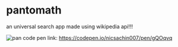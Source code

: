 # pantomath
an universal search app made using wikipedia api!!!

![pan](https://user-images.githubusercontent.com/22869234/47958008-0db25d80-dfe8-11e8-87a8-50279af1f263.PNG)
code pen link: https://codepen.io/nicsachin007/pen/gQOqvq
